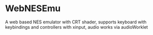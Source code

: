 # WebNESEmu
A web based NES emulator with CRT shader, supports keyboard with keybindings and controllers with xinput, audio works via audioWorklet
